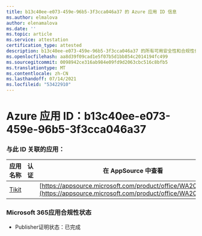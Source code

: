```yaml
---
title: b13c40ee-e073-459e-96b5-3f3cca046a37 的 Azure 应用 ID 信息
ms.author: elmalova
author: elenamalova
ms.date: ''
ms.topic: article
ms.service: attestation
certification_type: attested
description: b13c40ee-e073-459e-96b5-3f3cca046a37 的所有可用安全性和合规性信息。
ms.openlocfilehash: aa8d39f09cad1e5f07b5d1bb854c2014194fc499
ms.sourcegitcommit: 0098942ce316ab984e09fd9d2063cbc516c8bfb5
ms.translationtype: MT
ms.contentlocale: zh-CN
ms.lasthandoff: 07/14/2021
ms.locfileid: "53422910"
---
```

# <a name="azure-app-id-b13c40ee-e073-459e-96b5-3f3cca046a37"></a>Azure 应用 ID：b13c40ee-e073-459e-96b5-3f3cca046a37


### <a name="apps-associated-with-this-id"></a>与此 ID 关联的应用：
| **应用名称** | **认证** | **在 AppSource 中查看** |
|-|-|-|
| [Tikit](https://docs.microsoft.com/en-us/microsoft-365-app-certification/forward/WA200002602) |  | [https://appsource.microsoft.com/product/office/WA200002602](https://appsource.microsoft.com/product/office/WA200002602) |

### <a name="microsoft-365-app-compliance-status"></a>Microsoft 365应用合规性状态
- Publisher证明状态：已完成
